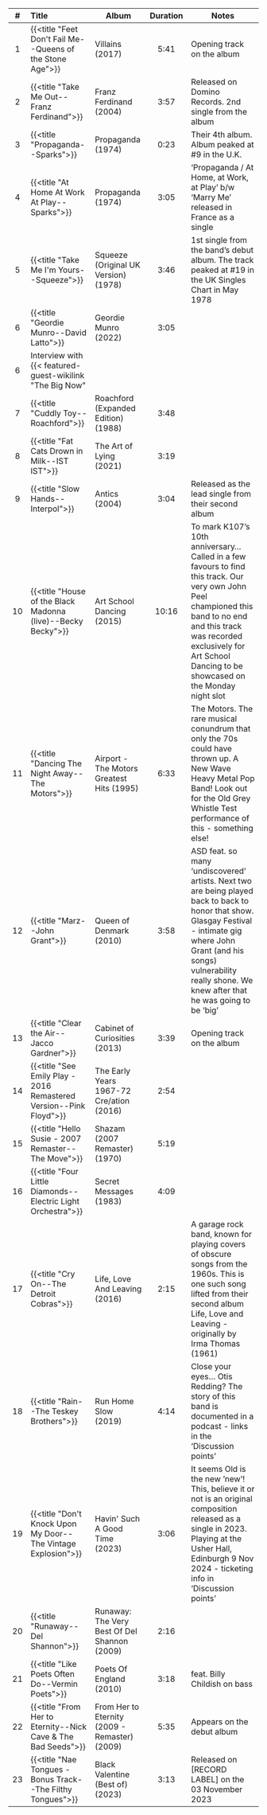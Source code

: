 | #  | Title                                                              | Album                                         | Duration | Notes                                                                                                                                                                                                                                         |
|:--:|:-------------------------------------------------------------------|-----------------------------------------------|:--------:|-----------------------------------------------------------------------------------------------------------------------------------------------------------------------------------------------------------------------------------------------|
| 1  | {{<title "Feet Don't Fail Me--Queens of the Stone Age">}}          | Villains (2017)                               |   5:41   | Opening track on the album                                                                                                                                                                                                                    |
| 2  | {{<title "Take Me Out--Franz Ferdinand">}}                         | Franz Ferdinand (2004)                        |   3:57   | Released on Domino Records. 2nd single from the album                                                                                                                                                                                         |
| 3  | {{<title "Propaganda--Sparks">}}                                   | Propaganda (1974)                             |   0:23   | Their 4th album. Album peaked at #9 in the U.K.                                                                                                                                                                                               |
| 4  | {{<title "At Home At Work At Play--Sparks">}}                      | Propaganda (1974)                             |   3:05   | ‘Propaganda / At Home, at Work, at Play’ b/w ‘Marry Me’ released in France as a single                                                                                                                                                        |
| 5  | {{<title "Take Me I'm Yours--Squeeze">}}                           | Squeeze (Original UK Version) (1978)          |   3:46   | 1st single from the band’s debut album. The track peaked at #19 in the UK Singles Chart in May 1978                                                                                                                                           |
| 6  | {{<title "Geordie Munro--David Latto">}}                           | Geordie Munro (2022)                          |   3:05   |                                                                                                                                                                                                                                               |
| 6  | Interview with {{< featured-guest-wikilink "The Big Now"           |                                               |          |                                                                                                                                                                                                                                               |
| 7  | {{<title "Cuddly Toy--Roachford">}}                                | Roachford (Expanded Edition) (1988)           |   3:48   |                                                                                                                                                                                                                                               |
| 8  | {{<title "Fat Cats Drown in Milk--IST IST">}}                      | The Art of Lying (2021)                       |   3:19   |                                                                                                                                                                                                                                               |
| 9  | {{<title "Slow Hands--Interpol">}}                                 | Antics (2004)                                 |   3:04   | Released as the lead single from their second album                                                                                                                                                                                           |
| 10 | {{<title "House of the Black Madonna (live)--Becky Becky">}}       | Art School Dancing (2015)                     |  10:16   | To mark K107’s 10th anniversary… Called in a few favours to find this track. Our very own John Peel championed this band to no end and this track was recorded exclusively for Art School Dancing to be showcased on the Monday night slot    |
| 11 | {{<title "Dancing The Night Away--The Motors">}}                   | Airport - The Motors Greatest Hits (1995)     |   6:33   | The Motors. The rare musical conundrum that only the 70s could have thrown up. A New Wave Heavy Metal Pop Band! Look out for the Old Grey Whistle Test performance of this - something else!                                                  |
| 12 | {{<title "Marz--John Grant">}}                                     | Queen of Denmark (2010)                       |   3:58   | ASD feat. so many ‘undiscovered’ artists. Next two are being played back to back to honor that show. Glasgay Festival - intimate gig where John Grant (and his songs) vulnerability really shone. We knew after that he was going to be ‘big’ |
| 13 | {{<title "Clear the Air--Jacco Gardner">}}                         | Cabinet of Curiosities (2013)                 |   3:39   | Opening track on the album                                                                                                                                                                                                                    |
| 14 | {{<title "See Emily Play - 2016 Remastered Version--Pink Floyd">}} | The Early Years 1967-72 Cre/ation (2016)      |   2:54   |                                                                                                                                                                                                                                               |
| 15 | {{<title "Hello Susie - 2007 Remaster--The Move">}}                | Shazam (2007 Remaster) (1970)                 |   5:19   |                                                                                                                                                                                                                                               |
| 16 | {{<title "Four Little Diamonds--Electric Light Orchestra">}}       | Secret Messages (1983)                        |   4:09   |                                                                                                                                                                                                                                               |
| 17 | {{<title "Cry On--The Detroit Cobras">}}                           | Life, Love And Leaving (2016)                 |   2:15   | A garage rock band, known for playing covers of obscure songs from the 1960s. This is one such song lifted from their second album Life, Love and Leaving - originally by Irma Thomas (1961)                                                  |
| 18 | {{<title "Rain--The Teskey Brothers">}}                            | Run Home Slow (2019)                          |   4:14   | Close your eyes… Otis Redding? The story of this band is documented in a podcast - links in the ‘Discussion points’                                                                                                                           |
| 19 | {{<title "Don't Knock Upon My Door--The Vintage Explosion">}}      | Havin' Such A Good Time (2023)                |   3:06   | It seems Old is the new ’new’! This, believe it or not is an original composition released as a single in 2023. Playing at the Usher Hall, Edinburgh 9 Nov 2024 - ticketing info in ‘Discussion points’                                      |
| 20 | {{<title "Runaway--Del Shannon">}}                                 | Runaway: The Very Best Of Del Shannon (2009)  |   2:16   |                                                                                                                                                                                            |
| 21 | {{<title "Like Poets Often Do--Vermin Poets">}}                    | Poets Of England (2010)                       |   3:18   | feat. Billy Childish on bass                                                                                                                                                                                               |
| 22 | {{<title "From Her to Eternity--Nick Cave & The Bad Seeds">}}      | From Her to Eternity (2009 - Remaster) (2009) |   5:35   | Appears on the debut album                                                                                                                                                                                              |
| 23 | {{<title "Nae Tongues - Bonus Track--The Filthy Tongues">}}        | Black Valentine (Best of) (2023)              |   3:13   | Released on [RECORD LABEL] on the 03 November 2023                                                                                                                                                                                            |
